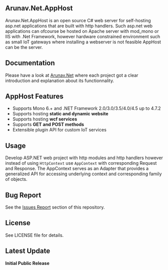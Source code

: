 Arunav.Net.AppHost
--------

Arunav.Net.AppHost is an open source C# web server for self-hosting asp.net applications that are built with http handlers. Such asp.net web applications can ofcourse be hosted on Apache server with mod_mono or IIS with .Net Framework, however hardware constrained environment such as small IoT gateways where installing a webserver is not feasible AppHost can be the server.


Documentation
--------

Please have a look at [Arunav.Net](http://www.arunav.net/) where each project got a clear introduction and explanation about its functionnality.

AppHost Features
--------
* Supports Mono 6.+ and .NET Framework 2.0/3.0/3.5/4.0/4.5 up to 4.7.2
* Supports hosting **static and dynamic website**
* Supports hosting **wcf services**
* Supports **GET and POST methods**  
* Extensible plugin API for custom IoT services


Usage
-----

Develop ASP.NET web project with http modules and http handlers however instead of using `HttpContext` use `AppContext` with corresponding Request and Response.
The AppContext serves as an Adapter that provides a generalized API for accessing underlying context and corresponding family of objects.


Bug Report
----------

See the [Issues Report](https://github.com/arunavg/Arunav.Net.AppHost/issues) section of this repository.


License
-------

See LICENSE file for details.


Latest Update 
-------

**Initial Public Release**